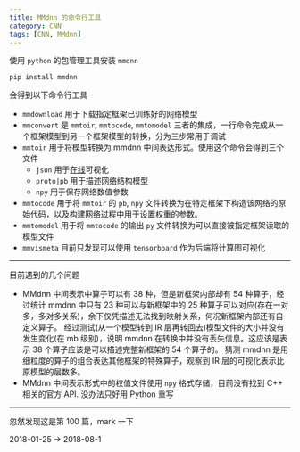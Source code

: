 ```yaml
---
title: MMdnn 的命令行工具
category: CNN
tags: [CNN, MMdnn]
---
```


使用 `python` 的包管理工具安装 `mmdnn`

```shell
pip install mmdnn
```

会得到以下命令行工具

- `mmdownload`
  用于下载指定框架已训练好的网络模型
- `mmconvert`
  是 `mmtoir`, `mmtocode`, `mmtomodel` 三者的集成，一行命令完成从一个框架模型到另一个框架模型的转换，分为三步常用于调试
- `mmtoir`
  用于将模型转换为 mmdnn 中间表达形式。使用这个命令会得到三个文件
  - `json` 用于[在线](http://mmdnn.eastasia.cloudapp.azure.com:8080/)可视化
  - `proto|pb` 用于描述网络结构模型
  - `npy` 用于保存网络数值参数
- `mmtocode`
  用于将 `mmtoir` 的 `pb`, `npy` 文件转换为在特定框架下构造该网络的原始代码，以及构建网络过程中用于设置权重的参数。
- `mmtomodel`
  用于将 `mmtocode` 的输出 `py` 文件转换为可以直接被指定框架读取的模型文件
- `mmvismeta`
  目前只发现可以使用 `tensorboard` 作为后端将计算图可视化

---

目前遇到的几个问题

- MMdnn 中间表示中算子可以有 38 种，但是新框架内部却有 54 种算子，经过统计 mmdnn 中只有 23 种可以与新框架中的 25 种算子可以对应(存在一对多，多对多关系)，余下仅凭描述无法找到映射关系，何况新框架内部还有自定义算子。
  经过测试(从一个模型转到 IR 层再转回去)模型文件的大小并没有发生变化(在 mb 级别)，说明 mmdnn 在转换中并没有丢失信息。这应该是表示 38 个算子应该是可以描述完整新框架的 54 个算子的。
  猜测 mmdnn 是用细粒度的算子的组合表达其他框架的特殊算子，观察到 IR 层的可视化表示比原模型的层数多。
- MMdnn 中间表示形式中的权值文件使用 `npy` 格式存储，目前没有找到 C++ 相关的官方 API.
  没办法只好用 Python 重写

---

忽然发现这是第 100 篇，mark 一下

2018-01-25 $\rightarrow$ 2018-08-1